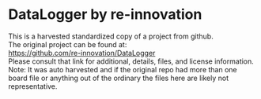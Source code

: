 
# DataLogger by re-innovation  
This is a harvested standardized copy of a project from github.  
The original project can be found at:  
https://github.com/re-innovation/DataLogger  
Please consult that link for additional, details, files, and license information.  
Note: It was auto harvested and if the original repo had more than one board file or anything out of the ordinary the files here are likely not representative.  
    